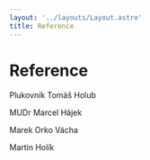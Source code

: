 ```yaml
---
layout: '../layouts/Layout.astro'
title: Reference
---
```


# Reference

Plukovník Tomáš Holub

MUDr Marcel Hájek

Marek Orko Vácha

Martin Holík